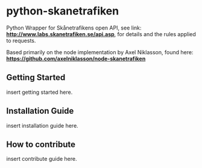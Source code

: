 # python-skanetrafiken

Python Wrapper for Skånetrafikens open API, see link: 
**http://www.labs.skanetrafiken.se/api.asp**, for details and the rules applied to requests.

Based primarily on the node implementation by Axel Niklasson, found here: **https://github.com/axelniklasson/node-skanetrafiken**

## Getting Started

insert getting started here.

## Installation Guide

insert installation guide here.

## How to contribute

insert contribute guide here.